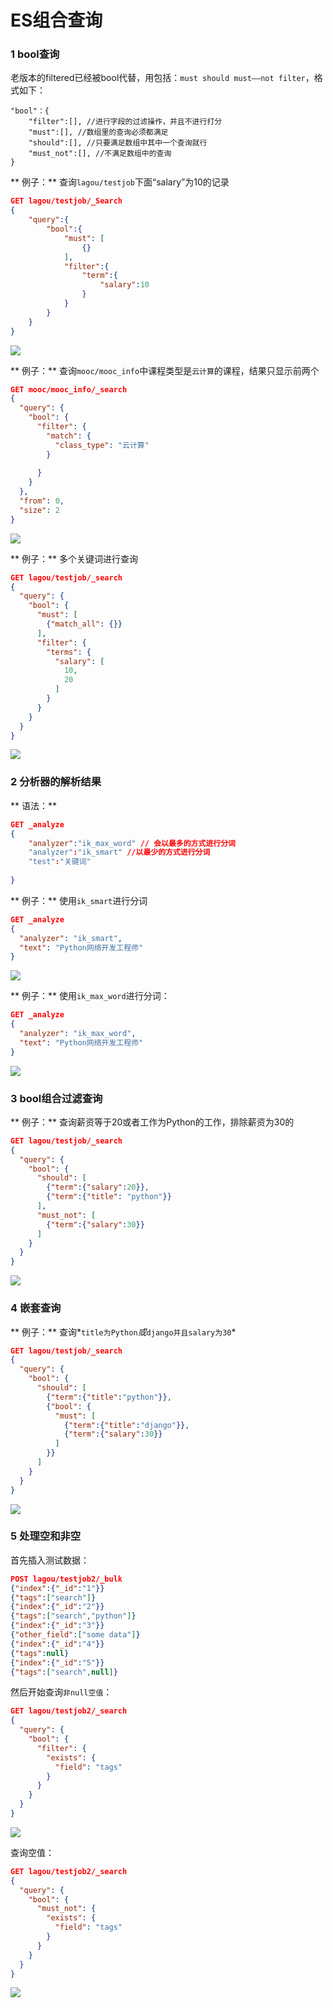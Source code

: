 # ES组合查询
### 1 bool查询
老版本的filtered已经被bool代替，用包括：`must should must——not filter`，格式如下：
```
"bool"：{
	"filter":[], //进行字段的过滤操作，并且不进行打分
	"must":[], //数组里的查询必须都满足
	"should":[], //只要满足数组中其中一个查询就行
	"must_not":[], //不满足数组中的查询
}
```
** 例子：** 查询`lagou/testjob`下面“salary”为10的记录
```Json
GET lagou/testjob/_Search
{
	"query":{
    	"bool":{
        	"must": [
        		{}
      		],
        	"filter":{
            	"term":{
                	"salary":10
                }
            }
        }
    }
}
```

![](img/001.png)

** 例子：** 查询`mooc/mooc_info`中课程类型是`云计算`的课程，结果只显示前两个
```Json
GET mooc/mooc_info/_search
{
  "query": {
    "bool": {
      "filter": {
        "match": {
          "class_type": "云计算"
        }
        
      }
    }
  },
  "from": 0,
  "size": 2
}
```

![](img/002.png)

** 例子：** 多个关键词进行查询
```json
GET lagou/testjob/_search
{
  "query": {
    "bool": {
      "must": [
        {"match_all": {}}
      ],
      "filter": {
        "terms": {
          "salary": [
            10,
            20
          ]
        }
      }
    }
  }
}
```

![](img/004.png)

### 2 分析器的解析结果
** 语法：**
```json
GET _analyze
{
	"analyzer":"ik_max_word" // 会以最多的方式进行分词
    "analyzer":"ik_smart" //以最少的方式进行分词
    "test":"关键词"
    
}
```
** 例子：** 使用`ik_smart`进行分词
```Json
GET _analyze
{
  "analyzer": "ik_smart",
  "text": "Python网络开发工程师"
}
```

![](img/006.png)

** 例子：** 使用`ik_max_word`进行分词：
```Json
GET _analyze
{
  "analyzer": "ik_max_word",
  "text": "Python网络开发工程师"
}
```

![](img/007.png)

### 3 bool组合过滤查询
** 例子：** 查询薪资等于20或者工作为Python的工作，排除薪资为30的
```Json
GET lagou/testjob/_search
{
  "query": {
    "bool": {
      "should": [
        {"term":{"salary":20}},
        {"term":{"title": "python"}}
      ],
      "must_not": [
        {"term":{"salary":30}}
      ]
    }
  }
}
```

![](img/005.png)

### 4 嵌套查询
** 例子：** 查询*`title为Python`*或*`django并且salary为30`*
```Json
GET lagou/testjob/_search
{
  "query": {
    "bool": {
      "should": [
        {"term":{"title":"python"}},
        {"bool": {
          "must": [
            {"term":{"title":"django"}},
            {"term":{"salary":30}}
          ]
        }}
      ]
    }
  }
}
```

![](img/008.png)

### 5 处理空和非空
首先插入测试数据：
```Json
POST lagou/testjob2/_bulk
{"index":{"_id":"1"}}
{"tags":["search"]}
{"index":{"_id":"2"}}
{"tags":["search","python"]}
{"index":{"_id":"3"}}
{"other_field":["some data"]}
{"index":{"_id":"4"}}
{"tags":null}
{"index":{"_id":"5"}}
{"tags":["search",null]}
```
然后开始查询`非null空值`：
```Json
GET lagou/testjob2/_search
{
  "query": {
    "bool": {
      "filter": {
        "exists": {
          "field": "tags"
        }
      }
    }
  }
}
```

![](img/009.png)

查询空值：
```Json
GET lagou/testjob2/_search
{
  "query": {
    "bool": {
      "must_not": {
        "exists": {
          "field": "tags"
        }
      }
    }
  }
}
```

![](img/010.png)






